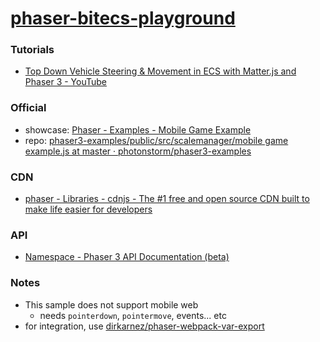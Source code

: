 [phaser-bitecs-playground](https://dirkarnez.github.io/phaser-bitecs-playground/)
=================================================================================

### Tutorials
- [Top Down Vehicle Steering & Movement in ECS with Matter.js and Phaser 3 - YouTube](https://www.youtube.com/watch?v=BiGps58X1h8)

### Official
- showcase: [Phaser - Examples - Mobile Game Example](https://phaser.io/examples/v3/view/scalemanager/mobile-game-example)
- repo: [phaser3-examples/public/src/scalemanager/mobile game example.js at master · photonstorm/phaser3-examples](https://github.com/photonstorm/phaser3-examples/blob/master/public/src/scalemanager/mobile%20game%20example.js)

### CDN
- [phaser - Libraries - cdnjs - The #1 free and open source CDN built to make life easier for developers](https://cdnjs.com/libraries/phaser)

### API
- [Namespace - Phaser 3 API Documentation (beta)](https://newdocs.phaser.io/docs/3.60.0/namespaces)

### Notes
- This sample does not support mobile web
  - needs `pointerdown`, `pointermove`, events... etc
- for integration, use [dirkarnez/phaser-webpack-var-export](https://github.com/dirkarnez/phaser-webpack-var-export)
